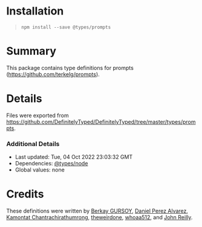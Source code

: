 # Installation
> `npm install --save @types/prompts`

# Summary
This package contains type definitions for prompts (https://github.com/terkelg/prompts).

# Details
Files were exported from https://github.com/DefinitelyTyped/DefinitelyTyped/tree/master/types/prompts.

### Additional Details
 * Last updated: Tue, 04 Oct 2022 23:03:32 GMT
 * Dependencies: [@types/node](https://npmjs.com/package/@types/node)
 * Global values: none

# Credits
These definitions were written by [Berkay GURSOY](https://github.com/Berkays), [Daniel Perez Alvarez](https://github.com/unindented), [Kamontat Chantrachirathumrong](https://github.com/kamontat), [theweirdone](https://github.com/theweirdone), [whoaa512](https://github.com/whoaa512), and [John Reilly](https://github.com/johnnyreilly).
